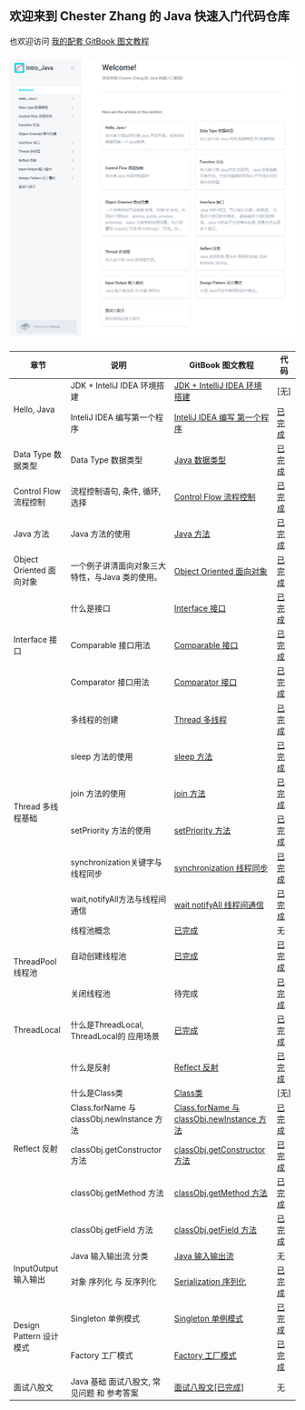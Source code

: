 ## 欢迎来到 Chester Zhang 的 Java 快速入门代码仓库
####
也欢迎访问 [我的配套 GitBook 图文教程](https://chesterzhang666.gitbook.io/intro-java/)
###
![gitbook_homepage](./picture/gitbook_homepage.png)
###


<table>
<thead>
  <tr>
    <th>章节</th>
    <th>说明</th>
    <th>GitBook 图文教程</th>
    <th>代码</th>
  </tr>
</thead>
<tbody>
  <tr>
    <td rowspan="2">Hello, Java</td>
    <td>JDK + InteliJ IDEA 环境搭建</td>
    <td><a href="https://chesterzhang666.gitbook.io/intro-java/hello-java/jdk-+-idea-huan-jing-da-jian">JDK + IntelliJ IDEA 环境搭建</a></td>
    <td>[无]</td>
  </tr>
  <tr>
    <td>InteliJ IDEA 编写第一个程序</td>
    <td><a href="https://chesterzhang666.gitbook.io/intro-java/hello-java/hello-intellij-idea">InteliJ IDEA 编写 第一个程序</a></td>
    <td><a href="https://github.com/chesterzhang/intro_Java/tree/zhc_dev/HelloProject">已完成</a></td>
  </tr>
  <tr>
    <td>Data Type 数据类型</td>
    <td>Data Type 数据类型</td>
    <td><a href="https://chesterzhang666.gitbook.io/intro-java/data-type">Java 数据类型</a></td>
    <td><a href="https://github.com/chesterzhang/intro_Java/tree/zhc_dev/DataTypeDemo">已完成</a></td>
  </tr>
  <tr>
    <td>Control Flow 流程控制</td>
    <td>流程控制语句, 条件, 循环, 选择</td>
    <td><a href="https://chesterzhang666.gitbook.io/intro-java/control-flow">Control Flow 流程控制</a></td>
    <td><a href="https://github.com/chesterzhang/intro_Java/tree/zhc_dev/ControlFlow/src/indi/chester/controflow">已完成</a></td>
  </tr>
  <tr>
    <td>Java 方法</td>
    <td>Java 方法的使用</td>
    <td><a href="https://chesterzhang666.gitbook.io/intro-java/function">Java 方法</a></td>
    <td><a href="https://github.com/chesterzhang/intro_Java/tree/zhc_dev/Function/src/indi/chester/functiondemo">已完成</a></td>
  </tr>
  <tr>
    <td>Object Oriented 面向对象</td>
    <td>一个例子讲清面向对象三大特性，与Java 类的使用。</td>
    <td><a href="https://chesterzhang666.gitbook.io/intro-java/ji-cheng-feng-zhuang-yu-duo-tai">Object Oriented 面向对象</a></td>
    <td><a href="https://github.com/chesterzhang/intro_Java/tree/zhc_dev/ObjectOriented/src/indi/chester/animal">已完成</a></td>
  </tr>
  <tr>
    <td rowspan="3">Interface 接口</td>
    <td>什么是接口 </td>
    <td><a href="https://chesterzhang666.gitbook.io/intro-java/interface-jie-kou">Interface 接口</a></td>
    <td><a href="https://github.com/chesterzhang/intro_Java/tree/zhc_dev/Interface/src/indi/chester">已完成</a></td>
  </tr>
  <tr>
    <td>Comparable 接口用法</td>
    <td><a href="https://chesterzhang666.gitbook.io/intro-java/interface-jie-kou/comparable">Comparable 接口</a></td>
    <td><a href="https://github.com/chesterzhang/intro_Java/tree/zhc_dev/Interface/src/indi/chester/comparabledemo">已完成</a></td>
  </tr>
  <tr>
    <td>Comparator 接口用法</td>
    <td><a href="https://chesterzhang666.gitbook.io/intro-java/interface-jie-kou/comparator">Comparator 接口</a></td>
    <td><a href="https://github.com/chesterzhang/intro_Java/tree/zhc_dev/Interface/src/indi/chester/comparator">已完成</a></td>
  </tr>
  <tr>
    <td rowspan="6">Thread 多线程基础</td>
    <td>多线程的创建</td>
    <td><a href="https://chesterzhang666.gitbook.io/intro-java/thread">Thread 多线程</a></td>
    <td><a href="https://github.com/chesterzhang/intro_Java/tree/zhc_dev/Thread/src/indi/chester/threadpool">已完成</a></td>
  </tr>
  <tr>
    <td>sleep 方法的使用</td>
    <td><a href="https://chesterzhang666.gitbook.io/intro-java/thread/sleep-han-shu">sleep 方法</a></td>
    <td><a href="https://github.com/chesterzhang/intro_Java/tree/zhc_dev/Thread/src/indi/chester/thread">已完成</a></td>
  </tr>
  <tr>
    <td>join 方法的使用</td>
    <td><a href="https://chesterzhang666.gitbook.io/intro-java/thread/join-han-shu">join 方法</a></td>
    <td><a href="https://github.com/chesterzhang/intro_Java/tree/zhc_dev/Thread/src/indi/chester/thread">已完成</a></td>
  </tr>
  <tr>
    <td>setPriority 方法的使用</td>
    <td><a href="https://chesterzhang666.gitbook.io/intro-java/thread/setpriority-han-shu">setPriority 方法</a></td>
    <td><a href="https://github.com/chesterzhang/intro_Java/tree/zhc_dev/Thread/src/indi/chester/thread">已完成</a></td>
  </tr>
  <tr>
    <td>synchronization关键字与线程同步</td>
    <td><a href="https://chesterzhang666.gitbook.io/intro-java/thread/synchronization-xian-cheng-tong-bu">synchronization 线程同步</a></td>
    <td><a href="https://github.com/chesterzhang/intro_Java/tree/zhc_dev/Thread/src/indi/chester/synchronization">已完成</a></td>
  </tr>
  <tr>
    <td>wait,notifyAll方法与线程间通信</td>
    <td><a href="https://chesterzhang666.gitbook.io/intro-java/thread/wait-notifyall-xian-cheng-jian-tong-xin">wait notifyAll 线程间通信</a></td>
    <td><a href="https://github.com/chesterzhang/intro_Java/tree/zhc_dev/Thread/src/indi/chester/producer_consumer">已完成</a></td>
  </tr>
  <tr>
    <td rowspan="3">ThreadPool 线程池</td>
    <td>线程池概念</td>
    <td><a href="https://chesterzhang666.gitbook.io/intro-java/threadpool-xian-cheng-chi">已完成</a></td>
    <td>无</td>
  </tr>
  <tr>
    <td>自动创建线程池</td>
    <td><a href="https://chesterzhang666.gitbook.io/intro-java/threadpool-xian-cheng-chi/zi-dong-chuang-jian-xian-cheng-chi" target="_blank" rel="noopener noreferrer">已完成</a></td>
    <td><a href="https://github.com/chesterzhang/intro_Java/tree/zhc_dev/Thread/src/indi/chester/threadpool">已完成</a></td>
  </tr>
  <tr>
    <td>关闭线程池</td>
    <td>待完成</td>
    <td><a href="https://github.com/chesterzhang/intro_Java/tree/zhc_dev/Thread/src/indi/chester/threadpool">已完成</a></td>
  </tr>
  <tr>
    <td>ThreadLocal</td>
    <td>什么是ThreadLocal, ThreadLocal的 应用场景</td>
    <td><a href="https://chesterzhang666.gitbook.io/intro-java/threadlocal" target="_blank" rel="noopener noreferrer">已完成</a></td>
    <td><a href="https://github.com/chesterzhang/intro_Java/tree/zhc_dev/Thread/src/indi/chester/threadlocal">已完成</a></td>
  </tr>
  <tr>
    <td rowspan="6"> Reflect 反射</td>
    <td>什么是反射</td>
    <td><a href="https://chesterzhang666.gitbook.io/intro-java/refelct-fan-she">Reflect 反射</a></td>
    <td><a href="https://github.com/chesterzhang/intro_Java/tree/zhc_dev/Reflect/src/indi/chester/reflectdemo">已完成</a></td>
  </tr>
  <tr>
    <td>什么是Class类</td>
    <td><a href="https://chesterzhang666.gitbook.io/intro-java/refelct-fan-she/class-lei">Class类</a></td>
    <td>[无]</td>
  </tr>
  <tr>
    <td>Class.forName 与 classObj.newInstance 方法</td>
    <td><a href="https://chesterzhang666.gitbook.io/intro-java/refelct-fan-she/class.forname-yu-classobj.newinstance-fang-fa">Class.forName 与 classObj.newInstance 方法</a></td>
    <td><a href="https://github.com/chesterzhang/intro_Java/tree/zhc_dev/Reflect/src/indi/chester/classdemo">已完成</a></td>
  </tr>
  <tr>
    <td>classObj.getConstructor 方法</td>
    <td><a href="https://chesterzhang666.gitbook.io/intro-java/refelct-fan-she/class.getconstructor-fang-fa">classObj.getConstructor 方法</a></td>
    <td><a href="https://github.com/chesterzhang/intro_Java/tree/zhc_dev/Reflect/src/indi/chester/constructordemo">已完成</a></td>
  </tr>
  <tr>
    <td>classObj.getMethod 方法</td>
    <td><a href="https://chesterzhang666.gitbook.io/intro-java/refelct-fan-she/classobj.getmethod-fang-fa">classObj.getMethod 方法</a></td>
    <td><a href="https://github.com/chesterzhang/intro_Java/tree/zhc_dev/Reflect/src/indi/chester/methoddemo">已完成</a></td>
  </tr>
  <tr>
    <td>classObj.getField 方法</td>
    <td><a href="https://chesterzhang666.gitbook.io/intro-java/refelct-fan-she/classobj.getfield-fang-fa">classObj.getField 方法</a></td>
    <td><a href="https://github.com/chesterzhang/intro_Java/tree/zhc_dev/Reflect/src/indi/chester/fileddemo">已完成</a></td>
  </tr>
  <tr>
    <td rowspan="2">InputOutput 输入输出</td>
    <td>Java 输入输出流 分类</td>
    <td><a href="https://chesterzhang666.gitbook.io/intro-java/input-output-shu-ru-shu-chu">Java 输入输出流</a></td>
    <td>无</td>
  </tr>
  <tr>
    <td>对象 序列化 与 反序列化</td>
    <td><a href="https://chesterzhang666.gitbook.io/intro-java/input-output-shu-ru-shu-chu/serialization-xu-lie-hua">Serialization 序列化</a></td>
    <td><a href="https://github.com/chesterzhang/intro_Java/tree/zhc_dev/InputOutput">已完成</a></td>
  </tr>
  <tr>
    <td rowspan="2">Design Pattern 设计模式</td>
    <td> Singleton 单例模式</td>
    <td><a href="https://chesterzhang666.gitbook.io/intro-java/design-pattern-she-ji-mo-shi/singleton-dan-li-mo-shi">Singleton 单例模式</a></td>
    <td><a href="https://github.com/chesterzhang/intro_Java/tree/zhc_dev/DesignPattern/src/indi/chester/singleton">已完成</a></td>
  </tr>
  <tr>
    <td> Factory 工厂模式</td>
    <td><a href="https://chesterzhang666.gitbook.io/intro-java/design-pattern-she-ji-mo-shi/factory-gong-chang-mo-shi">Factory 工厂模式</a></td>
    <td><a href="https://github.com/chesterzhang/intro_Java/tree/zhc_dev/DesignPattern/src/indi/chester/factory">已完成</a></td>
  </tr>
  <tr>
    <td>面试八股文</td>
    <td>Java 基础 面试八股文, 常见问题 和 参考答案</td>
    <td><a href="https://chesterzhang666.gitbook.io/intro-java/mian-shi-ba-gu-wen">面试八股文[已完成]</a></td>
    <td>无</td>
  </tr>
</tbody>
</table>